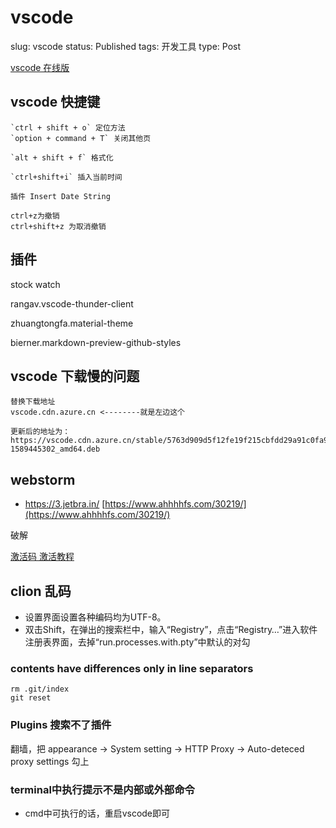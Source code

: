 # vscode

slug: vscode
status: Published
tags: 开发工具
type: Post

[vscode 在线版](https://vscode.dev/)

## vscode 快捷键
```
`ctrl + shift + o` 定位方法
`option + command + T` 关闭其他页

`alt + shift + f` 格式化

`ctrl+shift+i` 插入当前时间

插件 Insert Date String

ctrl+z为撤销
ctrl+shift+z 为取消撤销
```


## 插件

stock watch

rangav.vscode-thunder-client

zhuangtongfa.material-theme

bierner.markdown-preview-github-styles

## vscode 下载慢的问题

```
替换下载地址
vscode.cdn.azure.cn <--------就是左边这个

更新后的地址为：https://vscode.cdn.azure.cn/stable/5763d909d5f12fe19f215cbfdd29a91c0fa9208a/code_1.45.1-1589445302_amd64.deb
```

## webstorm
- https://3.jetbra.in/
[https://www.ahhhhfs.com/30219/](https://www.ahhhhfs.com/30219/)

破解

[激活码 激活教程](https://github.com/wenyanjun/free-code)

## clion 乱码

- 设置界面设置各种编码均为UTF-8。
- 双击Shift，在弹出的搜索栏中，输入“Registry”，点击“Registry…”进入软件注册表界面，去掉“run.processes.with.pty”中默认的对勾

### contents have differences only in line separators

```
rm .git/index
git reset
```

### Plugins 搜索不了插件

翻墙，把 appearance -> System setting -> HTTP Proxy -> Auto-deteced proxy settings 勾上

### terminal中执行提示不是内部或外部命令
- cmd中可执行的话，重启vscode即可


